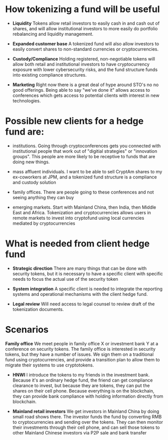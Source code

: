 # How tokenizing a fund will be useful

* __Liquidity__ Tokens allow retail investors to easily cash in and
  cash out of shares, and will allow institutional investors to more
  easily do portfolio rebalancing and liquidity management.

* __Expanded customer base__ A tokenized fund will also allow
  investors to easily convert shares to non-standard currencies or
  cryptocurrencies.

* __Custody/Compliance__ Holding registered, non-negotiable tokens
  will allow both retail and institutional investors to have
  cryptocurrency exposure with lower cybersecurity risks, and the fund
  structure funds into existing compliance structures.

* __Marketing__ Right now there is a great deal of hype around STO's
  no no good offerings.  Being able to say "we've done it" allows
  access to conferences which gets access to potential clients with
  interest in new technologies.

#  Possible new clients for a hedge fund are:
  
* institutions.  Going through cryptoconferences gets you connected
  with institutional people that work out of "digitial strategies" or
  "innovation groups".  This people are more likely to be receptive to
  funds that are doing new things.

* mass affluent individuals.  I want to be able to sell CryptAm shares
  to my ex-coworkers at JPM, and a tokenized fund structure is a
  compliance and custody solution

* family offices.  There are people going to these conferences and not
  seeing anything they can buy

* emerging markets.  Start with Mainland China, then India, then
  Middle East and Africa.  Tokenization and cryptocurrencies allows
  users in remote markets to invest into cryptofund using local
  currencies mediated by cryptocurrencies

# What is needed from client hedge fund

* __Strategic direction__ There are many things that can be done with
  security tokens, but it is necessary to have a specific client with
  specific needs to focus the actual use of the security token

* __System integration__ A specific client is needed to integrate the
  reporting systems and operational mechanisms with the client hedge
  fund.

* __Legal review__ Will need access to legal counsel to review draft
  of the tokenization documents.

# Scenarios

__Family office__ We meet people in family office X or investment bank
  Y at a conference on security tokens.  The family office is
  interested in security tokens, but they have a number of issues.  We
  sign them on a traditional fund using cryptocurrencies, and provide
  a transition plan to allow them to migrate their systems to use
  cryptotokens.

* __HNWI__ I introduce the tokens to my friends in the investment
  bank.  Because it's an ordinary hedge fund, the friend can get
  compliance clearance to invest, but because they are tokens, they
  can put the shares on their cell phone.  Because everything is on
  the blockchain, they can provide bank compliance with holding
  information directly from blockchain.

* __Mainland retail investors__ We get investors in Mainland China by
  doing small road shows there.  The investor funds the fund by
  converting RMB to cryptocurrencies and sending over the tokens.
  They can then monitor their investments through their cell phone,
  and can sell those tokens to other Mainland Chinese investors via
  P2P sale and bank transfer






